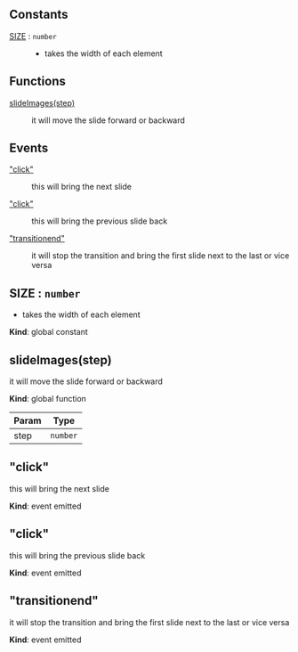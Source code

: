 ## Constants

<dl>
<dt><a href="#SIZE">SIZE</a> : <code>number</code></dt>
<dd><ul>
<li>takes the width of each element</li>
</ul>
</dd>
</dl>

## Functions

<dl>
<dt><a href="#slideImages">slideImages(step)</a></dt>
<dd><p>it will move the slide forward or backward</p>
</dd>
</dl>

## Events

<dl>
<dt><a href="#event_click">"click"</a></dt>
<dd><p>this will bring the next slide</p>
</dd>
<dt><a href="#event_click">"click"</a></dt>
<dd><p>this will bring the previous slide back</p>
</dd>
<dt><a href="#event_transitionend">"transitionend"</a></dt>
<dd><p>it will stop the transition and bring the first slide next to the last or vice versa</p>
</dd>
</dl>

<a name="SIZE"></a>

## SIZE : <code>number</code>
- takes the width of each element

**Kind**: global constant  
<a name="slideImages"></a>

## slideImages(step)
it will move the slide forward or backward

**Kind**: global function  

| Param | Type |
| --- | --- |
| step | <code>number</code> | 

<a name="event_click"></a>

## "click"
this will bring the next slide

**Kind**: event emitted  
<a name="event_click"></a>

## "click"
this will bring the previous slide back

**Kind**: event emitted  
<a name="event_transitionend"></a>

## "transitionend"
it will stop the transition and bring the first slide next to the last or vice versa

**Kind**: event emitted  
